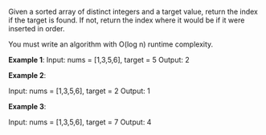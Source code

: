 Given a sorted array of distinct integers and a target value, return the index if the target is found. If not, return the index where it would be if it were inserted in order.

You must write an algorithm with O(log n) runtime complexity.

 **Example 1**:
Input: nums = [1,3,5,6], target = 5
Output: 2

**Example 2**:

Input: nums = [1,3,5,6], target = 2
Output: 1

**Example 3**:

Input: nums = [1,3,5,6], target = 7
Output: 4
 
